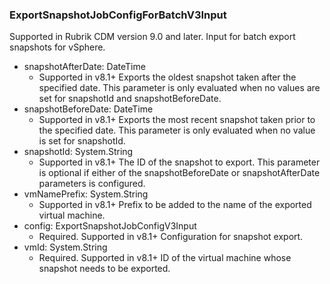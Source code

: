 ### ExportSnapshotJobConfigForBatchV3Input
Supported in Rubrik CDM version 9.0 and later. Input for batch export snapshots for vSphere.

- snapshotAfterDate: DateTime
  - Supported in v8.1+
      Exports the oldest snapshot taken after the specified date. This parameter is only evaluated when no values are set for snapshotId and snapshotBeforeDate.
- snapshotBeforeDate: DateTime
  - Supported in v8.1+
      Exports the most recent snapshot taken prior to the specified date. This parameter is only evaluated when no value is set for snapshotId.
- snapshotId: System.String
  - Supported in v8.1+
      The ID of the snapshot to export. This parameter is optional if either of the snapshotBeforeDate or snapshotAfterDate parameters is configured.
- vmNamePrefix: System.String
  - Supported in v8.1+
      Prefix to be added to the name of the exported virtual machine.
- config: ExportSnapshotJobConfigV3Input
  - Required. Supported in v8.1+
      Configuration for snapshot export.
- vmId: System.String
  - Required. Supported in v8.1+
      ID of the virtual machine whose snapshot needs to be exported.
